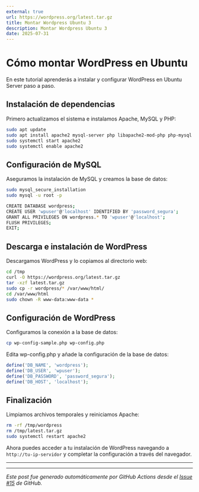 ```yaml
---
external: true
url: https://wordpress.org/latest.tar.gz
title: Montar Wordpress Ubuntu 3
description: Montar Wordpress Ubuntu 3
date: 2025-07-31
---
```


# Cómo montar WordPress en Ubuntu

En este tutorial aprenderás a instalar y configurar WordPress en Ubuntu Server paso a paso.

## Instalación de dependencias

Primero actualizamos el sistema e instalamos Apache, MySQL y PHP:

```bash
sudo apt update 
sudo apt install apache2 mysql-server php libapache2-mod-php php-mysql -y 
sudo systemctl start apache2 
sudo systemctl enable apache2
```

## Configuración de MySQL

Aseguramos la instalación de MySQL y creamos la base de datos:

```bash
sudo mysql_secure_installation 
sudo mysql -u root -p 

CREATE DATABASE wordpress; 
CREATE USER 'wpuser'@'localhost' IDENTIFIED BY 'password_segura'; 
GRANT ALL PRIVILEGES ON wordpress.* TO 'wpuser'@'localhost'; 
FLUSH PRIVILEGES; 
EXIT;
```

## Descarga e instalación de WordPress

Descargamos WordPress y lo copiamos al directorio web:

```bash
cd /tmp 
curl -O https://wordpress.org/latest.tar.gz 
tar -xzf latest.tar.gz 
sudo cp -r wordpress/* /var/www/html/ 
cd /var/www/html 
sudo chown -R www-data:www-data *
```

## Configuración de WordPress

Configuramos la conexión a la base de datos:

```bash
cp wp-config-sample.php wp-config.php
```

Edita wp-config.php y añade la configuración de la base de datos:

```php
define('DB_NAME', 'wordpress'); 
define('DB_USER', 'wpuser'); 
define('DB_PASSWORD', 'password_segura'); 
define('DB_HOST', 'localhost');
```

## Finalización

Limpiamos archivos temporales y reiniciamos Apache:

```bash
rm -rf /tmp/wordpress
rm /tmp/latest.tar.gz
sudo systemctl restart apache2
```

Ahora puedes acceder a tu instalación de WordPress navegando a `http://tu-ip-servidor` y completar la configuración a través del navegador.

---

---

*Este post fue generado automáticamente por GitHub Actions desde el [Issue #15](https://github.com/faustocalvinio/blog-fausto/issues/15) de GitHub.*
